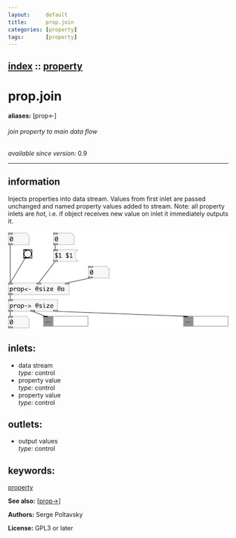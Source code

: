 ```yaml
---
layout:     default
title:      prop.join
categories: [property]
tags:       [property]
---
```

[index](index.html) :: [property](category_property.html)
---

# prop.join
**aliases:** [prop&lt;-]


###### join property to main data flow

*available since version:* 0.9

---


## information
Injects properties into data stream. Values from first inlet are passed unchanged and named property values added to stream. Note: all property inlets are *hot*, i.e. if object receives new value on inlet it immediately outputs it.


[![example](../examples/img/prop.join.jpg)](../examples/pd/prop.join.pd)









## inlets:

* data stream<br>
_type:_ control
* property value<br>
_type:_ control
* property value<br>
_type:_ control



## outlets:

* output values<br>
_type:_ control



## keywords:

[property](keywords/property.html)



**See also:**
[\[prop-&gt;\]](prop-%3E.html)




**Authors:** Serge Poltavsky




**License:** GPL3 or later





